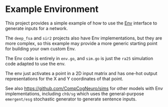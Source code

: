 # Example Environment

This project provides a simple example of how to use the [Env](https://github.com/emer/emergent/wiki/Env) interface to generate inputs for a network.

The `deep_fsa` and `sir2` projects also have Env implementations, but they are more complex, so this example may provide a more generic starting point for building your own custom Env.

The Env code is entirely in `env.go`, and `sim.go` is just the `ra25` simulation code adapted to use the env.

The env just activates a point in a 2D input matrix and has one-hot output representations for the X and Y coordinates of that point.

See also https://github.com/CompCogNeuro/sims for other models with Env implementations, including `ch9/sg` which uses the general-purpose `emergent/esg` stochastic generator to generate sentence inputs.


